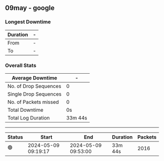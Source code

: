 
## 09may - google

### Longest Downtime

| Duration | - |
| ---- | ---- |
| From | - |
| To | - |

### Overall Stats

| Average Downtime | - |
| ---- | ---- |
| No. of Drop Sequences | 0 |
| Single Drop Sequences | 0 |
| No. of Packets missed | 0 |
| Total Downtime | 0s |
| Total Log Duration | 33m 44s |


---------

Status | Start | End | Duration | Packets
---- | ---- | ---- | ---- | ----
🟢 | 2024-05-09 09:19:17 | 2024-05-09 09:53:00 | 33m 44s | 2016